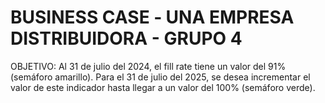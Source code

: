 # BUSINESS CASE ‐ UNA EMPRESA DISTRIBUIDORA - GRUPO 4
OBJETIVO:
Al 31 de julio del 2024, el fill rate tiene un valor del 91% (semáforo amarillo). Para el 31 de julio del 2025, se desea incrementar el valor de este indicador hasta llegar a un valor del 100% (semáforo verde).
